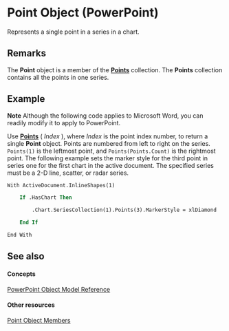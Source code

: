 
# Point Object (PowerPoint)

Represents a single point in a series in a chart.


## Remarks

 The **Point** object is a member of the **[Points](f3ee69d3-ab8f-e300-bbf4-00ea97d47c2a.md)** collection. The **Points** collection contains all the points in one series.


## Example




 **Note**  Although the following code applies to Microsoft Word, you can readily modify it to apply to PowerPoint.

Use  **[Points](53bec845-d3a0-fdce-921b-66d2d4e1eb59.md)** ( _Index_ ), where _Index_ is the point index number, to return a single **Point** object. Points are numbered from left to right on the series. `Points(1)` is the leftmost point, and `Points(Points.Count)` is the rightmost point. The following example sets the marker style for the third point in series one for the first chart in the active document. The specified series must be a 2-D line, scatter, or radar series.




```vb
With ActiveDocument.InlineShapes(1)

    If .HasChart Then

        .Chart.SeriesCollection(1).Points(3).MarkerStyle = xlDiamond

    End If

End With


```


## See also


#### Concepts


[PowerPoint Object Model Reference](00acd64a-5896-0459-39af-98df2849849e.md)
#### Other resources


[Point Object Members](ddf0303f-d97f-91fd-12b5-e569a7899ebd.md)
